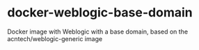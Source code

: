 # docker-weblogic-base-domain
Docker image with Weblogic with a base domain, based on the acntech/weblogic-generic image
